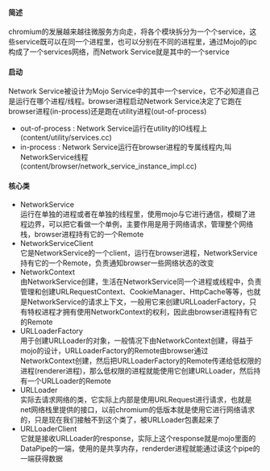 #### 简述
chromium的发展越来越往微服务方向走，将各个模块拆分为一个个service，这些service既可以在同一个进程里，也可以分别在不同的进程里，通过Mojo的ipc构成了一个services网络，而Network Service就是其中的一个service
#### 启动
Network Service被设计为Mojo Service中的其中一个service，它不必知道自己是运行在哪个进程/线程。browser进程启动Network Service决定了它跑在browser进程(in-process)还是跑在utility进程(out-of-process)  
- out-of-process : Network Service运行在utility的IO线程上(content/utility/services.cc)  
- in-process : Network Service运行在browser进程的专属线程内,叫NetworkService线程(content/browser/network_service_instance_impl.cc)
#### 核心类
- NetworkService  
运行在单独的进程或者在单独的线程里，使用mojo与它进行通信，模糊了进程边界，可以把它看做一个单例，主要作用是用于网络请求，管理整个网络栈，browser进程持有它的一个Remote
- NetworkServiceClient  
它是NetworkService的一个client，运行在browser进程，NetworkService持有它的一个Remote，负责通知browser一些网络状态的改变
- NetworkContext  
由NetworkService创建，生活在NetworkService同一个进程或线程中，负责管理和创建URLRequestContext、CookieManager、HttpCache等等，也就是NetworkService的请求上下文，一般用它来创建URLLoaderFactory，只有特权进程才拥有使用NetworkContext的权利，因此由browser进程持有它的Remote
- URLLoaderFactory   
用于创建URLLoader的对象，一般情况下由NetworkContext创建，得益于mojo的设计，URLLoaderFactory的Remote由browser通过NetworkContext创建，然后把URLLoaderFactory的Remote传递给低权限的进程(renderer进程)，那么低权限的进程就能使用它创建URLLoader，然后持有一个URLLoader的Remote
- URLLoader   
实际去请求网络的类，它实际上内部是使用URLRequest进行请求，也就是net网络栈里提供的接口，以前chromium的低版本就是使用它进行网络请求的，只是现在我们接触不到这个类了，被URLLoader包裹起来了
- URLLoaderClient  
它就是接收URLLoader的response，实际上这个response就是mojo里面的DataPipe的一端，使用的是共享内存，renderder进程就能通过读这个pipe的一端获得数据